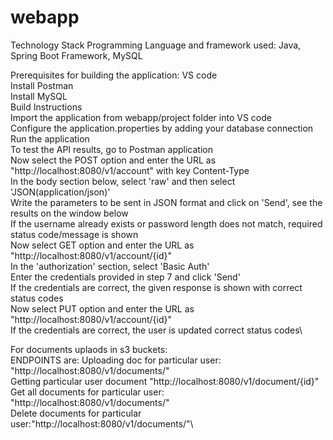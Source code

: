 # webapp
Technology Stack
Programming Language and framework used: Java, Spring Boot Framework, MySQL

Prerequisites for building the application:
VS code\
Install Postman\
Install MySQL\
Build Instructions\
Import the application from webapp/project folder into VS code\
Configure the application.properties by adding your database connection\
Run the application\
To test the API results, go to Postman application\
Now select the POST option and enter the URL as "http://localhost:8080/v1/account" with key Content-Type\
In the body section below, select 'raw' and then select 'JSON(application/json)'\
Write the parameters to be sent in JSON format and click on 'Send', see the results on the window below\
If the username already exists or password length does not match, required status code/message is shown\
Now select GET option and enter the URL as "http://localhost:8080/v1/account/{id}"\
In the 'authorization' section, select 'Basic Auth'\
Enter the credentials provided in step 7 and click 'Send'\
If the credentials are correct, the given response is shown with correct status codes\
Now select PUT option and enter the URL as "http://localhost:8080/v1/account/{id}"\
If the credentials are correct, the user is updated correct status codes\

For documents uplaods in s3 buckets:\
ENDPOINTS are:
Uploading doc for particular user: "http://localhost:8080/v1/documents/"\
Getting particular user document "http://localhost:8080/v1/document/{id}"\
Get all documents for particular user: "http://localhost:8080/v1/documents/"\
Delete documents for particular user:"http://localhost:8080/v1/documents/"\


